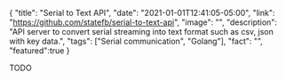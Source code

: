 {
"title": "Serial to Text API",
"date": "2021-01-01T12:41:05-05:00",
"link": "https://github.com/statefb/serial-to-text-api",
"image": "",
"description": "API server to convert serial streaming into text format such as csv, json with key data.",
"tags": ["Serial communication", "Golang"],
"fact": "",
"featured":true
}

TODO
